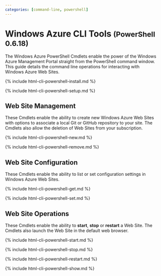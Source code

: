 ```yaml
---
categories: [command-line, powershell]
---
```


# Windows Azure CLI Tools <small>(PowerShell 0.6.18)</small>

The Windows Azure PowerShell Cmdlets enable the power of the Windows Azure Management Portal straight from the PowerShell command window. This guide details the command line operations for interacting with Windows Azure Web Sites.

{% include html-cli-powershell-install.md %}

{% include html-cli-powershell-setup.md %}

## Web Site Management

These Cmdlets enable the ability to create new Windows Azure Web Sites with options to associate a local Git or GitHub repository to your site. The Cmdlets also allow the deletion of Web Sites from your subscription.

{% include html-cli-powershell-new.md %}

{% include html-cli-powershell-remove.md %}

## Web Site Configuration

These Cmdlets enable the ability to list or set configuration settings in Windows Azure Web Sites.

{% include html-cli-powershell-get.md %}

{% include html-cli-powershell-set.md %}

##  Web Site Operations

These Cmdlets enable the ability to **start**, **stop** or **restart** a Web Site. The Cmdlets also launch the Web Site in the default web browser.

{% include html-cli-powershell-start.md %}

{% include html-cli-powershell-stop.md %}

{% include html-cli-powershell-restart.md %}

{% include html-cli-powershell-show.md %}